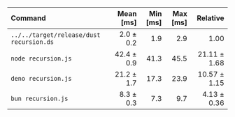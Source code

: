 | Command | Mean [ms] | Min [ms] | Max [ms] | Relative |
|:---|---:|---:|---:|---:|
| `../../target/release/dust recursion.ds` | 2.0 ± 0.2 | 1.9 | 2.9 | 1.00 |
| `node recursion.js` | 42.4 ± 0.9 | 41.3 | 45.5 | 21.11 ± 1.68 |
| `deno recursion.js` | 21.2 ± 1.7 | 17.3 | 23.9 | 10.57 ± 1.15 |
| `bun recursion.js` | 8.3 ± 0.3 | 7.3 | 9.7 | 4.13 ± 0.36 |
